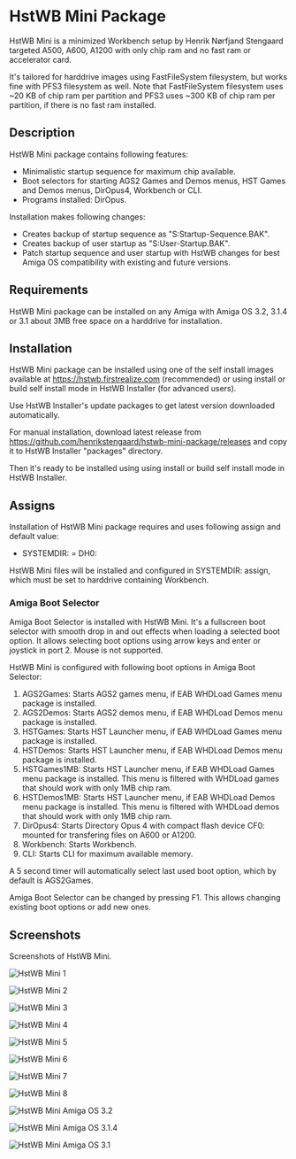 # HstWB Mini Package

HstWB Mini is a minimized Workbench setup by Henrik Nørfjand Stengaard targeted A500, A600, A1200 with only chip ram and no fast ram or accelerator card.

It's tailored for harddrive images using FastFileSystem filesystem, but works fine with PFS3 filesystem as well. Note that FastFileSystem filesystem uses ~20 KB of chip ram per partition and PFS3 uses ~300 KB of chip ram per partition, if there is no fast ram installed.

## Description

HstWB Mini package contains following features:

- Minimalistic startup sequence for maximum chip available.
- Boot selectors for starting AGS2 Games and Demos menus, HST Games and Demos menus, DirOpus4, Workbench or CLI.
- Programs installed: DirOpus.

Installation makes following changes:

- Creates backup of startup sequence as "S:Startup-Sequence.BAK".
- Creates backup of user startup as "S:User-Startup.BAK".
- Patch startup sequence and user startup with HstWB changes for best Amiga OS compatibility with existing and future versions.

## Requirements

HstWB Mini package can be installed on any Amiga with Amiga OS 3.2, 3.1.4 or 3.1 about 3MB free space on a harddrive for installation. 

## Installation

HstWB Mini package can be installed using one of the self install images available at https://hstwb.firstrealize.com (recommended) or using install or build self install mode in HstWB Installer (for advanced users).

Use HstWB Installer's update packages to get latest version downloaded automatically.

For manual installation, download latest release from https://github.com/henrikstengaard/hstwb-mini-package/releases and copy it to HstWB Installer "packages" directory.

Then it's ready to be installed using using install or build self install mode in HstWB Installer.

## Assigns

Installation of HstWB Mini package requires and uses following assign and default value:

- SYSTEMDIR: = DH0:

HstWB Mini files will be installed and configured in SYSTEMDIR: assign, which must be set to harddrive containing Workbench.

### Amiga Boot Selector

Amiga Boot Selector is installed with HstWB Mini. It's a fullscreen boot selector with smooth drop in and out effects when loading a selected boot option. It allows selecting boot options using arrow keys and enter or joystick in port 2. Mouse is not supported. 

HstWB Mini is configured with following boot options in Amiga Boot Selector:

1. AGS2Games: Starts AGS2 games menu, if EAB WHDLoad Games menu package is installed.
2. AGS2Demos: Starts AGS2 demos menu, if EAB WHDLoad Demos menu package is installed.
3. HSTGames: Starts HST Launcher menu, if EAB WHDLoad Games menu package is installed.
4. HSTDemos: Starts HST Launcher menu, if EAB WHDLoad Demos menu package is installed.
5. HSTGames1MB: Starts HST Launcher menu, if EAB WHDLoad Games menu package is installed. This menu is filtered with WHDLoad games that should work with only 1MB chip ram.
6. HSTDemos1MB: Starts HST Launcher menu, if EAB WHDLoad Demos menu package is installed. This menu is filtered with WHDLoad demos that should work with only 1MB chip ram.
7. DirOpus4: Starts Directory Opus 4 with compact flash device CF0: mounted for transfering files on A600 or A1200.
8. Workbench: Starts Workbench.
9. CLI: Starts CLI for maximum available memory.

A 5 second timer will automatically select last used boot option, which by default is AGS2Games.

Amiga Boot Selector can be changed by pressing F1. This allows changing existing boot options or add new ones.

## Screenshots

Screenshots of HstWB Mini.

![HstWB Mini 1](screenshots/hstwb-mini_1.png?raw=true)

![HstWB Mini 2](screenshots/hstwb-mini_2.png?raw=true)

![HstWB Mini 3](screenshots/hstwb-mini_3.png?raw=true)

![HstWB Mini 4](screenshots/hstwb-mini_4.png?raw=true)

![HstWB Mini 5](screenshots/hstwb-mini_5.png?raw=true)

![HstWB Mini 6](screenshots/hstwb-mini_6.png?raw=true)

![HstWB Mini 7](screenshots/hstwb-mini_7.png?raw=true)

![HstWB Mini 8](screenshots/hstwb-mini_8.png?raw=true)

![HstWB Mini Amiga OS 3.2](screenshots/hstwb-mini_3.2_1.png?raw=true)

![HstWB Mini Amiga OS 3.1.4](screenshots/hstwb-mini_3.1.4_1.png?raw=true)

![HstWB Mini Amiga OS 3.1](screenshots/hstwb-mini_3.1_1.png?raw=true)